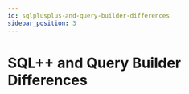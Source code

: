 ```yaml
---
id: sqlplusplus-and-query-builder-differences
sidebar_position: 3
---
```


# SQL++ and Query Builder Differences 